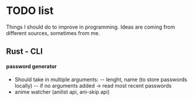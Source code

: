 # TODO list
Things I should do to improve in programming. Ideas are coming from different sources, sometimes from me.

## Rust - CLI
#### password generator
- Should take in multiple arguments:
-- lenght, name (to store passwords locally)
-- if no arguments added -> read most recent passwords
- anime watcher (anilist api, ani-skip api)
